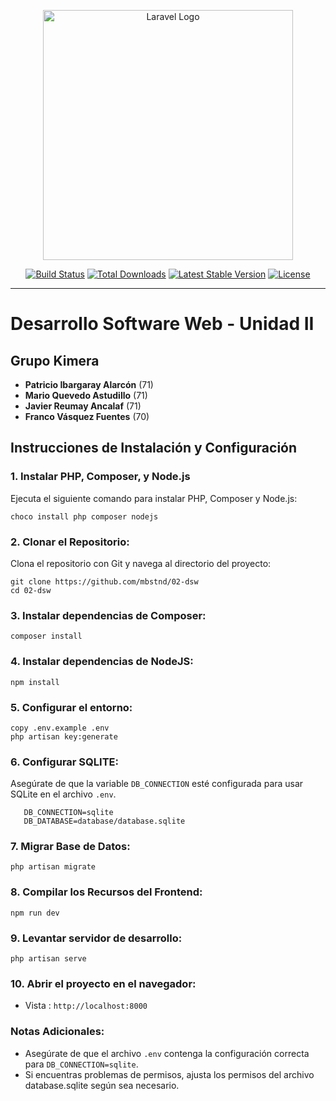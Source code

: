 <p align="center"><a href="https://laravel.com" target="_blank"><img src="https://raw.githubusercontent.com/laravel/art/master/logo-lockup/5%20SVG/2%20CMYK/1%20Full%20Color/laravel-logolockup-cmyk-red.svg" width="400" alt="Laravel Logo"></a></p>

<p align="center">
<a href="https://github.com/laravel/framework/actions"><img src="https://github.com/laravel/framework/workflows/tests/badge.svg" alt="Build Status"></a>
<a href="https://packagist.org/packages/laravel/framework"><img src="https://img.shields.io/packagist/dt/laravel/framework" alt="Total Downloads"></a>
<a href="https://packagist.org/packages/laravel/framework"><img src="https://img.shields.io/packagist/v/laravel/framework" alt="Latest Stable Version"></a>
<a href="https://packagist.org/packages/laravel/framework"><img src="https://img.shields.io/packagist/l/laravel/framework" alt="License"></a>
</p>
<hr>


# Desarrollo Software Web - Unidad II

## Grupo Kimera

- **Patricio Ibargaray Alarcón** (71)
- **Mario Quevedo Astudillo** (71)
- **Javier Reumay Ancalaf** (71)
- **Franco Vásquez Fuentes** (70)

## Instrucciones de Instalación y Configuración

### 1. Instalar PHP, Composer, y Node.js

Ejecuta el siguiente comando para instalar PHP, Composer y Node.js:

~~~
choco install php composer nodejs
~~~
### 2. Clonar el Repositorio:
Clona el repositorio con Git y navega al directorio del proyecto:

~~~
git clone https://github.com/mbstnd/02-dsw
cd 02-dsw
~~~

### 3. Instalar dependencias de Composer:
~~~
composer install
~~~

### 4. Instalar dependencias de NodeJS:
~~~
npm install
~~~

### 5. Configurar el entorno:
~~~
copy .env.example .env
php artisan key:generate
~~~

### 6. Configurar SQLITE:
Asegúrate de que la variable `DB_CONNECTION` esté configurada para usar SQLite en el archivo `.env`.

~~~
   DB_CONNECTION=sqlite
   DB_DATABASE=database/database.sqlite
~~~

### 7. Migrar Base de Datos:
~~~
php artisan migrate
~~~

### 8. Compilar los Recursos del Frontend:
~~~
npm run dev
~~~

### 9. Levantar servidor de desarrollo:
~~~
php artisan serve
~~~

### 10. Abrir el proyecto en el navegador:

- Vista : `http://localhost:8000`

### Notas Adicionales:
- Asegúrate de que el archivo `.env` contenga la configuración correcta para `DB_CONNECTION=sqlite`.
- Si encuentras problemas de permisos, ajusta los permisos del archivo database.sqlite según sea necesario.
